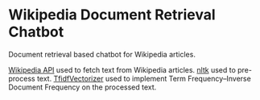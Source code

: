 # Wikipedia Document Retrieval Chatbot
Document retrieval based chatbot for Wikipedia articles.

[Wikipedia API][1] used to fetch text from Wikipedia articles.
[nltk][2] used to pre-process text.
[TfidfVectorizer][3] used to implement Term Frequency–Inverse Document Frequency on the processed text.

[1]: https://pypi.org/project/Wikipedia-API/
[2]: https://www.nltk.org/
[3]: https://scikit-learn.org/stable/modules/generated/sklearn.feature_extraction.text.TfidfVectorizer.html
